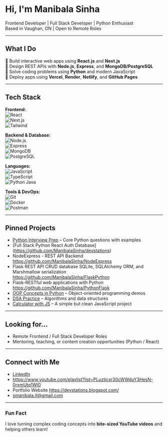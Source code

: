 #  Hi, I'm Manibala Sinha

 Frontend Developer | Full Stack Developer | Python Enthusiast  
 Based in Vaughan, ON | Open to Remote Roles

---

##  What I Do

🔹 Build interactive web apps using **React.js** and **Next.js**  
🔹 Design REST APIs with **Node.js**, **Express**, and **MongoDB/PostgreSQL**  
🔹 Solve coding problems using **Python** and modern JavaScript  
🔹 Deploy apps using **Vercel**, **Render**, **Netlify**, and **GitHub Pages**

---

##  Tech Stack

**Frontend:**  
![React](https://img.shields.io/badge/-React-61DAFB?logo=react&logoColor=000)  
![Next.js](https://img.shields.io/badge/-Next.js-000?logo=next.js)  
![Tailwind](https://img.shields.io/badge/-Tailwind_CSS-38B2AC?logo=tailwind-css&logoColor=fff)

**Backend & Database:**  
![Node.js](https://img.shields.io/badge/-Node.js-339933?logo=node.js&logoColor=fff)  
![Express](https://img.shields.io/badge/-Express-000?logo=express&logoColor=fff)  
![MongoDB](https://img.shields.io/badge/-MongoDB-47A248?logo=mongodb)  
![PostgreSQL](https://img.shields.io/badge/-PostgreSQL-4169E1?logo=postgresql&logoColor=fff)

**Languages:**  
![JavaScript](https://img.shields.io/badge/-JavaScript-F7DF1E?logo=javascript&logoColor=000)  
![TypeScript](https://img.shields.io/badge/-TypeScript-3178C6?logo=typescript&logoColor=fff)  
![Python](https://img.shields.io/badge/-Python-3776AB?logo=python&logoColor=fff)
Java

**Tools & DevOps:**  
![Git](https://img.shields.io/badge/-Git-F05032?logo=git&logoColor=fff)  
![Docker](https://img.shields.io/badge/-Docker-2496ED?logo=docker&logoColor=fff)  
![Postman](https://img.shields.io/badge/-Postman-FF6C37?logo=postman&logoColor=fff)

---

##  Pinned Projects

- [ Python Interview Prep](https://github.com/ManibalaSinha/Python-Interview) – Core Python questions with examples
- [Full Stack Python React Auth Database] (https://github.com/ManibalaSinha/devstations)
- NodeExpress - REST API Backend https://github.com/ManibalaSinha/NodeExpress
- Flask REST API CRUD database SQLite, SQLAlchemy ORM, and Marshmallow serialization https://github.com/ManibalaSinha/FlaskPython
- Flask-RESTful web applications with Python https://github.com/ManibalaSinha/PythonFlask
- [ OOP Concepts in Python](https://github.com/ManibalaSinha/OOP-Concepts) – Object-oriented programming demos
- [ DSA Practice](https://github.com/ManibalaSinha/Python-DSA) – Algorithms and data structures
- [ Calculator with JS](https://github.com/ManibalaSinha/Calculator_JS) – A simple but clean JavaScript project

---

##  Looking for...

-  Remote Frontend / Full Stack Developer Roles
-  Mentoring, teaching, or content creation opportunities (Python / React)

---

##  Connect with Me

-  [LinkedIn](https://www.linkedin.com/in/manibala-sinha)
- https://www.youtube.com/playlist?list=PLuzticsr30cWWduY3HesN-0rxmUtq1WI0
-  Portfolio Website https://devstations.blogspot.com/
-  smanibala.it@gmail.com

---

###  Fun Fact

I love turning complex coding concepts into **bite-sized YouTube videos** and helping others learn!

